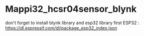 # Mappi32_hcsr04sensor_blynk
don't forget to install blynk library and esp32 library first
ESP32 : https://dl.espressif.com/dl/package_esp32_index.json

